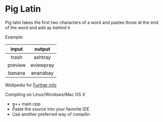 # Pig Latin
Pig latin takes the first two characters of a word and pastes those at the end of the word and add ay behind it

Example:

|  input  |  output   |
|   :-:   |    :-:    | 
| trash   | ashtray   |
| preview | eviewpray |
| banana  | ananabay  |

Widipedia for [Further info](https://nl.wikipedia.org/wiki/Pig_Latin)

Compiling on Linux/Windows/Mac OS X
  - g++ main.cpp
  - Paste the source into your favorite IDE
  - Use another preferred way of compilin
